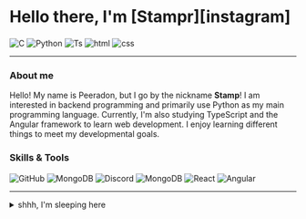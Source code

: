 # Hello there, I'm [Stampr][instagram]

<p align="left">
  <img align="center" src="https://img.shields.io/badge/C-165CAA?style=for-the-badge&logo=c&logoColor=white" alt="C" />
  <img align="center" src="https://img.shields.io/badge/Python-14354C?style=for-the-badge&logo=python&logoColor=white" alt="Python" />
  <img align="center" src="https://img.shields.io/badge/TypeScript-3178C6?style=for-the-badge&logo=typescript&logoColor=white" alt="Ts" />
  <img align="center" src="https://img.shields.io/badge/Html-E34C26?style=for-the-badge&logo=html5&logoColor=white" alt="html" />
  <img align="center" src="https://img.shields.io/badge/Css-264DE4?style=for-the-badge&logo=css3&logoColor=white" alt="css" />
</p>

___

### About me

Hello!
My name is Peeradon, but I go by the nickname **Stamp**! I am interested in backend programming
and primarily use Python as my main programming language. Currently, I'm also studying
TypeScript and the Angular framework to learn web development.
I enjoy learning different things to meet my developmental goals.

### Skills & Tools
<p align="left">
  <img align="center" src="https://img.shields.io/badge/Github-24292E?style=for-the-badge&logo=github&logoColor=white" alt="GitHub" />
  <img align="center" src="https://img.shields.io/badge/Heroku-6762A6?style=for-the-badge&logo=heroku&logoColor=white" alt="MongoDB" />
  <img align="center" src="https://img.shields.io/badge/Discord api-7289DA?style=for-the-badge&logo=discord&logoColor=white" alt="Discord" />
  <img align="center" src="https://img.shields.io/badge/MongoDB-4EA94B?style=for-the-badge&logo=mongodb&logoColor=white" alt="MongoDB" />
  <img align="center" src="https://img.shields.io/badge/React-FFFFFF?style=for-the-badge&logo=react&logoColor=61DBFB" alt="React" />
  <img align="center" src="https://img.shields.io/badge/Angular-DD1B16?style=for-the-badge&logo=angular&logoColor=white" alt="Angular" />
</p>

___

<details>
  <summary>shhh, I'm sleeping here</summary>

> ### Why you waked me up?

```python
class Me(BugArtist):
    def __init__(self) -> None:
        whlie True:
            # donothing while init me
            ...
```

<a href='https://ko-fi.com/thestampr' target='_blank'><img height='35' style='border:0px;height:40px;' src='https://az743702.vo.msecnd.net/cdn/kofi2.png?v=0' border='0' alt='Buy Me a Coffee at ko-fi.com' />

</details>

#

[kofi]: https://ko-fi.com/thestampr
[invite]: https://discord.com/oauth2/authorize?client_id=873161591284191233&scope=bot%20applications.commands&permissions=8
[topgg]: https://top.gg/user/4092814453324316672
[tunes_source]: https://github.com/thestampr/Tunes

